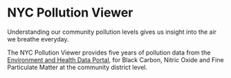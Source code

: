 # NYC Pollution Viewer

Understanding our community pollution levels gives us insight into the air we breathe everyday.

The NYC Pollution Viewer provides five years of pollution data from the <a href='http://a816-dohbesp.nyc.gov/IndicatorPublic/Subtopic.aspx?theme_code=1,4&subtopic_id=122' target="_blank">Environment and Health Data Portal</a>, for Black Carbon, Nitric Oxide and Fine Particulate Matter at the community district level.
